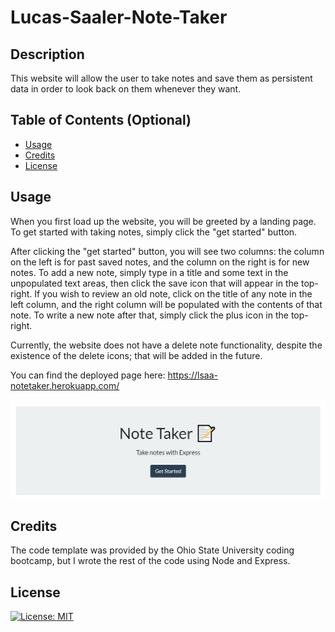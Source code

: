 # Lucas-Saaler-Note-Taker

## Description

This website will allow the user to take notes and save them as persistent data in order to look back on them whenever they want.

## Table of Contents (Optional)

- [Usage](#usage)
- [Credits](#credits)
- [License](#license)

## Usage

When you first load up the website, you will be greeted by a landing page. To get started with taking notes, simply click the "get started" button.

After clicking the "get started" button, you will see two columns: the column on the left is for past saved notes, and the column on the right is for new notes. To add a new note, simply type in a title and some text in the unpopulated text areas, then click the save icon that will appear in the top-right. If you wish to review an old note, click on the title of any note in the left column, and the right column will be populated with the contents of that note. To write a new note after that, simply click the plus icon in the top-right.

Currently, the website does not have a delete note functionality, despite the existence of the delete icons; that will be added in the future.

You can find the deployed page here: https://lsaa-notetaker.herokuapp.com/

![Website Preview](image/website-preview.png)

## Credits

The code template was provided by the Ohio State University coding bootcamp, but I wrote the rest of the code using Node and Express.

## License

[![License: MIT](https://img.shields.io/badge/License-MIT-yellow.svg)](https://opensource.org/licenses/MIT)